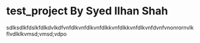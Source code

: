 # test_project By Syed Ilhan Shah
 sdlksdlkfdslkfdlkdvlkdfvnfdlkvnfdlkvnfdlkkvnfdlkkvnfdlkvnfdvnfvnonrornvlkflvdlklkvmsd;vmsd;vdpo
